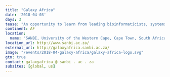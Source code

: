 ```yaml
---
title: "Galaxy Africa"
date: '2018-04-03'
days: 3
tease: "An opportunity to learn from leading bioinformaticists, systems administrators and engineers about Galaxy and accessible, reproducible analysis of biological data"
continent: AF
location:
  name: "SANBI, University of the Western Cape, Cape Town, South Africa"
location_url: http://www.sanbi.ac.za/
external_url: http://galaxyafrica.sanbi.ac.za/
image: "/events/2018-04-galaxy-africa/galaxy-africa-logo.svg"
gtn: true
contact: galaxyafrica @ sanbi . ac . za
subsites: [global, us]
---
```


